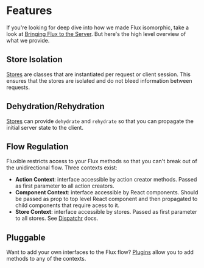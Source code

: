 # Features

If you're looking for deep dive into how we made Flux isomorphic, take a look at [Bringing Flux to the Server](/guides/bringing-flux-to-the-server.html). But here's the high level overview of what we provide.

## Store Isolation

[Stores](/guides/stores.html) are classes that are instantiated per request or client session. This ensures that the stores are isolated and do not bleed information between requests.

## Dehydration/Rehydration

[Stores](/guides/stores.html) can provide `dehydrate` and `rehydrate` so that you can propagate the initial server state to the client.

## Flow Regulation

Fluxible restricts access to your Flux methods so that you can't break out of the unidirectional flow. Three contexts exist:

 * **Action Context**: interface accessible by action creator methods. Passed as first parameter to all action creators.
 * **Component Context**: interface accessible by React components. Should be passed as prop to top level React component and then propagated to child components that require acess to it.
 * **Store Context**: interface accessible by stores. Passed as first parameter to all stores. See [Dispatchr](https://github.com/yahoo/dispatchr#constructor-1) docs.

## Pluggable

Want to add your own interfaces to the Flux flow? [Plugins](/guides/plugins.html) allow you to add methods to any of the contexts.

